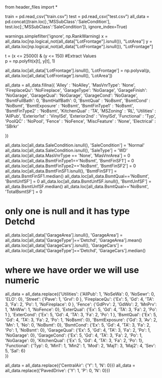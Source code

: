 
from header_files import *


train = pd.read_csv("train.csv")
test = pd.read_csv("test.csv")
all_data = pd.concat((train.loc[:,'MSSubClass':'SaleCondition'], test.loc[:,'MSSubClass':'SaleCondition']), ignore_index=True)


warnings.simplefilter('ignore', np.RankWarning)
x = all_data.loc[np.logical_not(all_data["LotFrontage"].isnull()), "LotArea"]
y = all_data.loc[np.logical_not(all_data["LotFrontage"].isnull()), "LotFrontage"]

t = (x <= 25000) & (y <= 150) #Extract Values  
p = np.polyfit(x[t], y[t], 1)

all_data.loc[all_data['LotFrontage'].isnull(), 'LotFrontage'] = np.polyval(p, all_data.loc[all_data['LotFrontage'].isnull(), 'LotArea'])


all_data = all_data.fillna({
    'Alley' : 'NoAlley',
    'MasVnrType': 'None',
    'FireplaceQu': 'NoFireplace',
    'GarageType': 'NoGarage',
    'GarageFinish': 'NoGarage',
    'GarageQual': 'NoGarage',
    'GarageCond': 'NoGarage',
    'BsmtFullBath': 0,
    'BsmtHalfBath': 0,
    'BsmtQual' : 'NoBsmt',
    'BsmtCond' : 'NoBsmt',
    'BsmtExposure' : 'NoBsmt',
    'BsmtFinType1' : 'NoBsmt',
    'BsmtFinType2' : 'NoBsmt',
    'KitchenQual' : 'TA',
    'MSZoning' : 'RL',
    'Utilities' : 'AllPub',
    'Exterior1st' : 'VinylSd',
    'Exterior2nd'   : 'VinylSd',
    'Functional' : 'Typ',
    'PoolQC' : 'NoPool',
    'Fence' : 'NoFence',
    'MiscFeature' : 'None',
    'Electrical' : 'SBrkr'
     
})


all_data.loc[all_data.SaleCondition.isnull(), 'SaleCondition'] = 'Normal'
all_data.loc[all_data.SaleCondition.isnull(), 'SaleType'] = 'WD'
all_data.loc[all_data.MasVnrType == 'None', 'MasVnrArea'] = 0
all_data.loc[all_data.BsmtFinType1=='NoBsmt', 'BsmtFinSF1'] = 0
all_data.loc[all_data.BsmtFinType2=='NoBsmt', 'BsmtFinSF2'] = 0
all_data.loc[all_data.BsmtFinSF1.isnull(), 'BsmtFinSF1'] = all_data.BsmtFinSF1.median()
all_data.loc[all_data.BsmtQual=='NoBsmt', 'BsmtUnfSF'] = 0
all_data.loc[all_data.BsmtUnfSF.isnull(), 'BsmtUnfSF'] = all_data.BsmtUnfSF.median()
all_data.loc[all_data.BsmtQual=='NoBsmt', 'TotalBsmtSF'] = 0

# only one is null and it has type Detchd
all_data.loc[all_data['GarageArea'].isnull(), 'GarageArea'] = all_data.loc[all_data['GarageType']=='Detchd', 'GarageArea'].mean()
all_data.loc[all_data['GarageCars'].isnull(), 'GarageCars'] = all_data.loc[all_data['GarageType']=='Detchd', 'GarageCars'].median()


# where we have order we will use numeric
all_data = all_data.replace({'Utilities': {'AllPub': 1, 'NoSeWa': 0, 'NoSewr': 0, 'ELO': 0},
                             'Street': {'Pave': 1, 'Grvl': 0 },
                             'FireplaceQu': {'Ex': 5, 
                                            'Gd': 4, 
                                            'TA': 3, 
                                            'Fa': 2,
                                            'Po': 1,
                                            'NoFireplace': 0 
                                            },
                             'Fence': {'GdPrv': 2, 
                                       'GdWo': 2, 
                                       'MnPrv': 1, 
                                       'MnWw': 1,
                                       'NoFence': 0},
                             'ExterQual': {'Ex': 5, 
                                            'Gd': 4, 
                                            'TA': 3, 
                                            'Fa': 2,
                                            'Po': 1
                                            },
                             'ExterCond': {'Ex': 5, 
                                            'Gd': 4, 
                                            'TA': 3, 
                                            'Fa': 2,
                                            'Po': 1
                                            },
                             'BsmtQual': {'Ex': 5, 
                                            'Gd': 4, 
                                            'TA': 3, 
                                            'Fa': 2,
                                            'Po': 1,
                                            'NoBsmt': 0},
                             'BsmtExposure': {'Gd': 3, 
                                            'Av': 2, 
                                            'Mn': 1,
                                            'No': 0,
                                            'NoBsmt': 0},
                             'BsmtCond': {'Ex': 5, 
                                            'Gd': 4, 
                                            'TA': 3, 
                                            'Fa': 2,
                                            'Po': 1,
                                            'NoBsmt': 0},
                             'GarageQual': {'Ex': 5, 
                                            'Gd': 4, 
                                            'TA': 3, 
                                            'Fa': 2,
                                            'Po': 1,
                                            'NoGarage': 0},
                             'GarageCond': {'Ex': 5, 
                                            'Gd': 4, 
                                            'TA': 3, 
                                            'Fa': 2,
                                            'Po': 1,
                                            'NoGarage': 0},
                             'KitchenQual': {'Ex': 5, 
                                            'Gd': 4, 
                                            'TA': 3, 
                                            'Fa': 2,
                                            'Po': 1},
                             'Functional': {'Typ': 0,
                                            'Min1': 1,
                                            'Min2': 1,
                                            'Mod': 2,
                                            'Maj1': 3,
                                            'Maj2': 4,
                                            'Sev': 5,
                                            'Sal': 6}                             
                            })


all_data = all_data.replace({'CentralAir': {'Y': 1, 
                                            'N': 0}})
all_data = all_data.replace({'PavedDrive': {'Y': 1, 
                                            'P': 0,
                                            'N': 0}})
